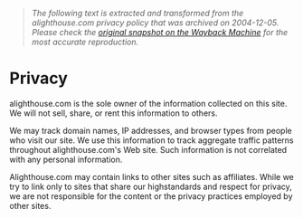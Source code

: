 > *The following text is extracted and transformed from the alighthouse.com privacy policy that was archived on 2004-12-05. Please check the [original snapshot on the Wayback Machine](https://web.archive.org/web/20041205030612id_/http%3A//www.alighthouse.com/privacy.htm) for the most accurate reproduction.*

# Privacy

alighthouse.com is the sole owner of the information collected on this site. We will not sell, share, or rent this information to others. 

We may track domain names, IP addresses, and browser types from people who visit our site. We use this information to track aggregate traffic patterns throughout alighthouse.com's Web site. Such information is not correlated with any personal information. 

Alighthouse.com may contain links to other sites such as affiliates. While we try to link only to sites that share our highstandards and respect for privacy, we are not responsible for the content or the privacy practices employed by other sites.
